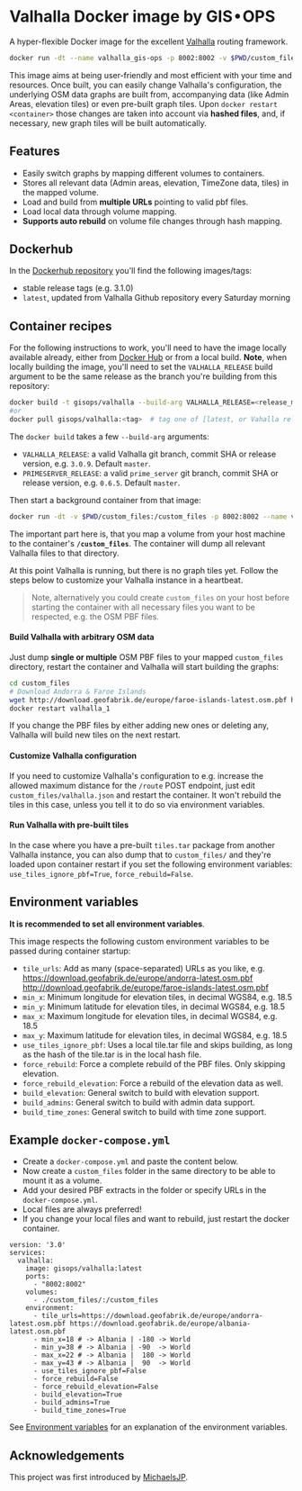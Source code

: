 # Valhalla Docker image by GIS • OPS

A hyper-flexible Docker image for the excellent [Valhalla](https://github.com/valhalla/valhalla) routing framework.

```bash
docker run -dt --name valhalla_gis-ops -p 8002:8002 -v $PWD/custom_files:/custom_files gisops/valhalla:latest
```

This image aims at being user-friendly and most efficient with your time and resources. Once built, you can easily change Valhalla's configuration, the underlying OSM data graphs are built from, accompanying data (like Admin Areas, elevation tiles) or even pre-built graph tiles. Upon `docker restart <container>` those changes are taken into account via **hashed files**, and, if necessary, new graph tiles will be built automatically.

## Features

-   Easily switch graphs by mapping different volumes to containers.
-   Stores all relevant data (Admin areas, elevation, TimeZone data, tiles) in the mapped volume.
-   Load and build from **multiple URLs** pointing to valid pbf files.
-   Load local data through volume mapping.
-   **Supports auto rebuild** on volume file changes through hash mapping.

## Dockerhub

In the [Dockerhub repository](https://hub.docker.com/r/gisops/valhalla) you'll find the following images/tags:

- stable release tags (e.g. 3.1.0)
- `latest`, updated from Valhalla Github repository every Saturday morning

## Container recipes

For the following instructions to work, you'll need to have the image locally available already, either from [Docker Hub](https://hub.docker.com/repository/docker/gisops/valhalla) or from a local build. **Note**, when locally building the image, you'll need to set the `VALHALLA_RELEASE` build argument to be the same release as the branch you're building from this repository:

```bash
docker build -t gisops/valhalla --build-arg VALHALLA_RELEASE=<release_matching_branch> .
#or
docker pull gisops/valhalla:<tag>  # tag one of [latest, or Vahalla release version, e.g. 3.0.9]
```

The `docker build` takes a few `--build-arg` arguments:

- `VALHALLA_RELEASE`: a valid Valhalla git branch, commit SHA or release version, e.g. `3.0.9`. Default `master`.
- `PRIMESERVER_RELEASE`: a valid `prime_server` git branch, commit SHA or release version, e.g. `0.6.5`. Default `master`.

Then start a background container from that image:

```bash
docker run -dt -v $PWD/custom_files:/custom_files -p 8002:8002 --name valhalla_1 valhalla
```

The important part here is, that you map a volume from your host machine to the container's **`/custom_files`**. The container will dump all relevant Valhalla files to that directory.

At this point Valhalla is running, but there is no graph tiles yet. Follow the steps below to customize your Valhalla instance in a heartbeat.

> Note, alternatively you could create `custom_files` on your host before starting the container with all necessary files you want to be respected, e.g. the OSM PBF files.

#### Build Valhalla with arbitrary OSM data

Just dump **single or multiple** OSM PBF files to your mapped `custom_files` directory, restart the container and Valhalla will start building the graphs:

```bash
cd custom_files
# Download Andorra & Faroe Islands
wget http://download.geofabrik.de/europe/faroe-islands-latest.osm.pbf http://download.geofabrik.de/europe/andorra-latest.osm.pbf
docker restart valhalla_1
```

If you change the PBF files by either adding new ones or deleting any, Valhalla will build new tiles on the next restart.

#### Customize Valhalla configuration

If you need to customize Valhalla's configuration to e.g. increase the allowed maximum distance for the `/route` POST endpoint, just edit `custom_files/valhalla.json` and restart the container. It won't rebuild the tiles in this case, unless you tell it to do so via environment variables.

#### Run Valhalla with pre-built tiles

In the case where you have a pre-built `tiles.tar` package from another Valhalla instance, you can also dump that to `custom_files/` and they're loaded upon container restart if you set the following environment variables: `use_tiles_ignore_pbf=True`, `force_rebuild=False`.

## Environment variables

**It is recommended to set all environment variables**.

This image respects the following custom environment variables to be passed during container startup:

- `tile_urls`: Add as many (space-separated) URLs as you like, e.g. https://download.geofabrik.de/europe/andorra-latest.osm.pbf http://download.geofabrik.de/europe/faroe-islands-latest.osm.pbf
- `min_x`: Minimum longitude for elevation tiles, in decimal WGS84, e.g. 18.5
- `min_y`: Minimum latitude for elevation tiles, in decimal WGS84, e.g. 18.5
- `max_x`: Maximum longitude for elevation tiles, in decimal WGS84, e.g. 18.5
- `max_y`: Maximum latitude for elevation tiles, in decimal WGS84, e.g. 18.5
- `use_tiles_ignore_pbf`: Uses a local tile.tar file and skips building, as long as the hash of the tile.tar is in the local hash file.
- `force_rebuild`: Force a complete rebuild of the PBF files. Only skipping elevation.
- `force_rebuild_elevation`: Force a rebuild of the elevation data as well.
- `build_elevation`: General switch to build with elevation support.
- `build_admins`: General switch to build with admin data support.
- `build_time_zones`: General switch to build with time zone support.

## Example `docker-compose.yml`

- Create a `docker-compose.yml` and paste the content below.
- Now create a `custom_files` folder in the same directory to be able to mount it as a volume.
- Add your desired PBF extracts in the folder or specify URLs in the `docker-compose.yml`.
- Local files are always preferred!
- If you change your local files and want to rebuild, just restart the docker container.
```docker
version: '3.0'
services:
  valhalla:
    image: gisops/valhalla:latest
    ports:
      - "8002:8002"
    volumes:
      - ./custom_files/:/custom_files
    environment:
      - tile_urls=https://download.geofabrik.de/europe/andorra-latest.osm.pbf https://download.geofabrik.de/europe/albania-latest.osm.pbf
      - min_x=18 # -> Albania | -180 -> World
      - min_y=38 # -> Albania | -90  -> World
      - max_x=22 # -> Albania |  180 -> World
      - max_y=43 # -> Albania |  90  -> World
      - use_tiles_ignore_pbf=False
      - force_rebuild=False
      - force_rebuild_elevation=False
      - build_elevation=True
      - build_admins=True
      - build_time_zones=True
```

See [Environment variables](#environment-variables) for an explanation of the environment variables.

## Acknowledgements

This project was first introduced by [MichaelsJP](https://github.com/MichaelsJP).

